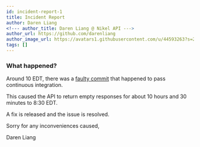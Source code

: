 ```yaml
---
id: incident-report-1
title: Incident Report
author: Daren Liang
<!--- author_title: Daren Liang @ Nikel API --->
author_url: https://github.com/darenliang
author_image_url: https://avatars1.githubusercontent.com/u/44593263?s=200&v=4
tags: []
---
```


### What happened?

Around 10 EDT, there was a [faulty commit](https://github.com/nikel-api/nikel/commit/a07a0927d252cef3d0991486a71537bea15c2e87) that happened to pass continuous integration.

This caused the API to return empty responses for about 10 hours and 30 minutes to 8:30 EDT.

A fix is released and the issue is resolved.

Sorry for any inconveniences caused,

Daren Liang